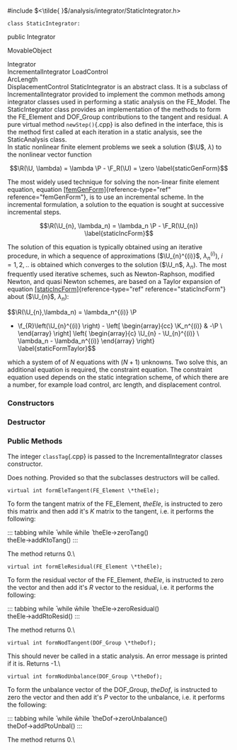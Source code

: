 \
#include $<\tilde{ }$/analysis/integrator/StaticIntegrator.h$>$



```{.cpp}
class StaticIntegrator:
```
 public Integrator


MovableObject

Integrator\
IncrementalIntegrator
LoadControl\
ArcLength\
DisplacementControl
StaticIntegrator is an abstract class. It is a subclass of
IncrementalIntegrator provided to implement the common methods among
integrator classes used in performing a static analysis on the FE_Model.
The StaticIntegrator class provides an implementation of the methods to
form the FE_Element and DOF_Group contributions to the tangent and
residual. A pure virtual method `newStep()`{.cpp} is also defined in the
interface, this is the method first called at each iteration in a static
analysis, see the StaticAnalysis class.\
In static nonlinear finite element problems we seek a solution ($\U$,
$\lambda$) to the nonlinear vector function

$$\R(\U, \lambda) = \lambda \P - \F_R(\U) = \zero
\label{staticGenForm}$$

The most widely used technique for solving the non-linear finite element
equation, equation [\[femGenForm\]](#femGenForm){reference-type="ref"
reference="femGenForm"}, is to use an incremental scheme. In the
incremental formulation, a solution to the equation is sought at
successive incremental steps.

$$\R(\U_{n}, \lambda_n) = \lambda_n \P - \F_R(\U_{n})
\label{staticIncForm}$$

The solution of this equation is typically obtained using an iterative
procedure, in which a sequence of approximations ($\U_{n}^{(i)}$,
$\lambda_n^{(i)}$), $i=1,2, ..$ is obtained which converges to the
solution ($\U_n$, $\lambda_n)$. The most frequently used iterative
schemes, such as Newton-Raphson, modified Newton, and quasi Newton
schemes, are based on a Taylor expansion of
equation [\[staticIncForm\]](#staticIncForm){reference-type="ref"
reference="staticIncForm"} about ($\U_{n}$, $\lambda_n$):

$$\R(\U_{n},\lambda_n) = \lambda_n^{(i)} \P 
 - \f_{R}\left(\U_{n}^{(i)} \right) - \left[
\begin{array}{cc}
\K_n^{(i)} & -\P \\
\end{array} \right] 
\left\{
\begin{array}{c}
\U_{n} - \U_{n}^{(i)}  \\ 
\lambda_n - \lambda_n^{(i)} 
\end{array} \right\}
\label{staticFormTaylor}$$

which a system of of $N$ equations with ($N+1$) unknowns. Two solve
this, an additional equation is required, the constraint equation. The
constraint equation used depends on the static integration scheme, of
which there are a number, for example load control, arc length, and
displacement control.
### Constructors

### Destructor

### Public Methods



The integer `classTag`{.cpp} is passed to the IncrementalIntegrator classes
constructor.

Does nothing. Provided so that the subclasses destructors will be
called.

```{.cpp}
virtual int formEleTangent(FE_Element \*theEle);
```


To form the tangent matrix of the FE_Element, *theEle*, is instructed to
zero this matrix and then add it's $K$ matrix to the tangent, i.e. it
performs the following:

::: tabbing
while ̄ while w̄hile ̄ theEle-$>$zeroTang()\
theEle-$>$addKtoTang()
:::

The method returns $0$.\

```{.cpp}
virtual int formEleResidual(FE_Element \*theEle);
```

To form the residual vector of the FE_Element, *theEle*, is instructed
to zero the vector and then add it's $R$ vector to the residual, i.e. it
performs the following:

::: tabbing
while ̄ while w̄hile ̄ theEle-$>$zeroResidual()\
theEle-$>$addRtoResid()
:::

The method returns $0$.\

```{.cpp}
virtual int formNodTangent(DOF_Group \*theDof);
```

This should never be called in a static analysis. An error message is
printed if it is. Returns -1.\

```{.cpp}
virtual int formNodUnbalance(DOF_Group \*theDof);
```

To form the unbalance vector of the DOF_Group, *theDof*, is instructed
to zero the vector and then add it's $P$ vector to the unbalance, i.e.
it performs the following:

::: tabbing
while ̄ while w̄hile ̄ theDof-$>$zeroUnbalance()\
theDof-$>$addPtoUnbal()
:::

The method returns $0$.\
